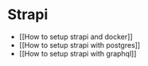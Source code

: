 # Strapi

- [[How to setup strapi and docker]]
- [[How to setup strapi with postgres]]
- [[How to setup strapi with graphql]]
